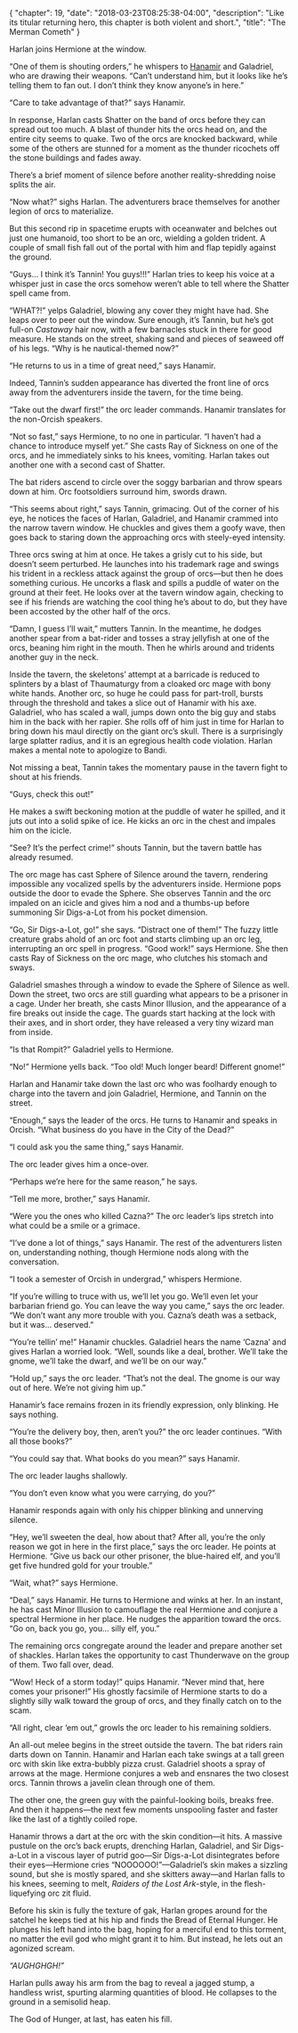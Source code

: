 {
    "chapter": 19,
    "date": "2018-03-23T08:25:38-04:00",
    "description": "Like its titular returning hero, this chapter is both violent and short.",
    "title": "The Merman Cometh"
}

Harlan joins Hermione at the window. 

“One of them is shouting orders,” he whispers to [Hanamir](/characters/hanamir/) and Galadriel, who are drawing their weapons. “Can’t understand him, but it looks like he’s telling them to fan out. I don’t think they know anyone’s in here.”

“Care to take advantage of that?” says Hanamir.

In response, Harlan casts Shatter on the band of orcs before they can spread out too much. A blast of thunder hits the orcs head on, and the entire city seems to quake. Two of the orcs are knocked backward, while some of the others are stunned for a moment as the thunder ricochets off the stone buildings and fades away. 

There’s a brief moment of silence before another reality-shredding noise splits the air. 

“Now what?” sighs Harlan. The adventurers brace themselves for another legion of orcs to materialize.

But this second rip in spacetime erupts with oceanwater and belches out just one humanoid, too short to be an orc, wielding a golden trident. A couple of small fish fall out of the portal with him and flap tepidly against the ground.

“Guys… I think it’s Tannin! You guys!!!” Harlan tries to keep his voice at a whisper just in case the orcs somehow weren’t able to tell where the Shatter spell came from. 

“WHAT?!” yelps Galadriel, blowing any cover they might have had. She leaps over to peer out the window. Sure enough, it’s Tannin, but he’s got full-on *Castaway* hair now, with a few barnacles stuck in there for good measure. He stands on the street, shaking sand and pieces of seaweed off of his legs. “Why is he nautical-themed now?”

“He returns to us in a time of great need,” says Hanamir. 

Indeed, Tannin’s sudden appearance has diverted the front line of orcs away from the adventurers inside the tavern, for the time being. 

“Take out the dwarf first!” the orc leader commands. Hanamir translates for the non-Orcish speakers. 

“Not so fast,” says Hermione, to no one in particular. “I haven’t had a chance to introduce myself yet.” She casts Ray of Sickness on one of the orcs, and he immediately sinks to his knees, vomiting. Harlan takes out another one with a second cast of Shatter.

The bat riders ascend to circle over the soggy barbarian and throw spears down at him. Orc footsoldiers surround him, swords drawn. 

“This seems about right,” says Tannin, grimacing. Out of the corner of his eye, he notices the faces of Harlan, Galadriel, and Hanamir crammed into the narrow tavern window. He chuckles and gives them a goofy wave, then goes back to staring down the approaching orcs with steely-eyed intensity.

Three orcs swing at him at once. He takes a grisly cut to his side, but doesn’t seem perturbed. He launches into his trademark rage and swings his trident in a reckless attack against the group of orcs—but then he does something curious. He uncorks a flask and spills a puddle of water on the ground at their feet. He looks over at the tavern window again, checking to see if his friends are watching the cool thing he’s about to do, but they have been accosted by the other half of the orcs.

“Damn, I guess I’ll wait,” mutters Tannin. In the meantime, he dodges another spear from a bat-rider and tosses a stray jellyfish at one of the orcs, beaning him right in the mouth. Then he whirls around and tridents another guy in the neck.

Inside the tavern, the skeletons’ attempt at a barricade is reduced to splinters by a blast of Thaumaturgy from a cloaked orc mage with bony white hands. Another orc, so huge he could pass for part-troll, bursts through the threshold and takes a slice out of Hanamir with his axe. Galadriel, who has scaled a wall, jumps down onto the big guy and stabs him in the back with her rapier. She rolls off of him just in time for Harlan to bring down his maul directly on the giant orc’s skull. There is a surprisingly large splatter radius, and it is an egregious health code violation. Harlan makes a mental note to apologize to Bandi.

Not missing a beat, Tannin takes the momentary pause in the tavern fight to shout at his friends.

“Guys, check this out!”

He makes a swift beckoning motion at the puddle of water he spilled, and it juts out into a solid spike of ice. He kicks an orc in the chest and impales him on the icicle.

“See? It’s the perfect crime!” shouts Tannin, but the tavern battle has already resumed. 

The orc mage has cast Sphere of Silence around the tavern, rendering impossible any vocalized spells by the adventurers inside. Hermione pops outside the door to evade the Sphere. She observes Tannin and the orc impaled on an icicle and gives him a nod and a thumbs-up before summoning Sir Digs-a-Lot from his pocket dimension.

“Go, Sir Digs-a-Lot, go!” she says. “Distract one of them!” The fuzzy little creature grabs ahold of an orc foot and starts climbing up an orc leg, interrupting an orc spell in progress. “Good work!” says Hermione. She then casts Ray of Sickness on the orc mage, who clutches his stomach and sways.

Galadriel smashes through a window to evade the Sphere of Silence as well. Down the street, two orcs are still guarding what appears to be a prisoner in a cage. Under her breath, she casts Minor Illusion, and the appearance of a fire breaks out inside the cage. The guards start hacking at the lock with their axes, and in short order, they have released a very tiny wizard man from inside. 

“Is that Rompit?” Galadriel yells to Hermione.

“No!” Hermione yells back. “Too old! Much longer beard! Different gnome!”

Harlan and Hanamir take down the last orc who was foolhardy enough to charge into the tavern and join Galadriel, Hermione, and Tannin on the street. 

“Enough,” says the leader of the orcs. He turns to Hanamir and speaks in Orcish. “What business do you have in the City of the Dead?”

“I could ask you the same thing,” says Hanamir.

The orc leader gives him a once-over.

“Perhaps we’re here for the same reason,” he says.

“Tell me more, brother,” says Hanamir.

“Were you the ones who killed Cazna?” The orc leader’s lips stretch into what could be a smile or a grimace. 

“I’ve done a lot of things,” says Hanamir. The rest of the adventurers listen on, understanding nothing, though Hermione nods along with the conversation.

“I took a semester of Orcish in undergrad,” whispers Hermione. 

“If you’re willing to truce with us, we’ll let you go. We’ll even let your barbarian friend go. You can leave the way you came,” says the orc leader. “We don’t want any more trouble with you. Cazna’s death was a setback, but it was… deserved.”

“You’re tellin’ me!” Hanamir chuckles. Galadriel hears the name ‘Cazna’ and gives Harlan a worried look. “Well, sounds like a deal, brother. We’ll take the gnome, we’ll take the dwarf, and we’ll be on our way.”

“Hold up,” says the orc leader. “That’s not the deal. The gnome is our way out of here. We’re not giving him up.”

Hanamir’s face remains frozen in its friendly expression, only blinking. He says nothing.

“You’re the delivery boy, then, aren’t you?” the orc leader continues. “With all those books?”

“You could say that. What books do you mean?” says Hanamir.

The orc leader laughs shallowly.

“You don’t even know what you were carrying, do you?” 

Hanamir responds again with only his chipper blinking and unnerving silence. 

“Hey, we’ll sweeten the deal, how about that? After all, you’re the only reason we got in here in the first place,” says the orc leader. He points at Hermione. “Give us back our other prisoner, the blue-haired elf, and you’ll get five hundred gold for your trouble.”

“Wait, what?” says Hermione.

“Deal,” says Hanamir. He turns to Hermione and winks at her. In an instant, he has cast Minor Illusion to camouflage the real Hermione and conjure a spectral Hermione in her place. He nudges the apparition toward the orcs. “Go on, back you go, you… silly elf, you.”

The remaining orcs congregate around the leader and prepare another set of shackles. Harlan takes the opportunity to cast Thunderwave on the group of them. Two fall over, dead.

“Wow! Heck of a storm today!” quips Hanamir. “Never mind that, here comes your prisoner!” His ghostly facsimile of Hermione starts to do a slightly silly walk toward the group of orcs, and they finally catch on to the scam. 

“All right, clear ‘em out,” growls the orc leader to his remaining soldiers. 

An all-out melee begins in the street outside the tavern. The bat riders rain darts down on Tannin. Hanamir and Harlan each take swings at a tall green orc with skin like extra-bubbly pizza crust. Galadriel shoots a spray of arrows at the mage. Hermione conjures a web and ensnares the two closest orcs. Tannin throws a javelin clean through one of them.

The other one, the green guy with the painful-looking boils, breaks free. And then it happens—the next few moments unspooling faster and faster like the last of a tightly coiled rope. 

Hanamir throws a dart at the orc with the skin condition—it hits. A massive pustule on the orc’s back erupts, drenching Harlan, Galadriel, and Sir Digs-a-Lot in a viscous layer of putrid goo—Sir Digs-a-Lot disintegrates before their eyes—Hermione cries “NOOOOOO!”—Galadriel’s skin makes a sizzling sound, but she is mostly spared, and she skitters away—and Harlan falls to his knees, seeming to melt, *Raiders of the Lost Ark*-style, in the flesh-liquefying orc zit fluid.

Before his skin is fully the texture of gak, Harlan gropes around for the satchel he keeps tied at his hip and finds the Bread of Eternal Hunger. He plunges his left hand into the bag, hoping for a merciful end to this torment, no matter the evil god who might grant it to him. But instead, he lets out an agonized scream.

*“AUGHGHGH!”*

Harlan pulls away his arm from the bag to reveal a jagged stump, a handless wrist, spurting alarming quantities of blood. He collapses to the ground in a semisolid heap.

The God of Hunger, at last, has eaten his fill.
